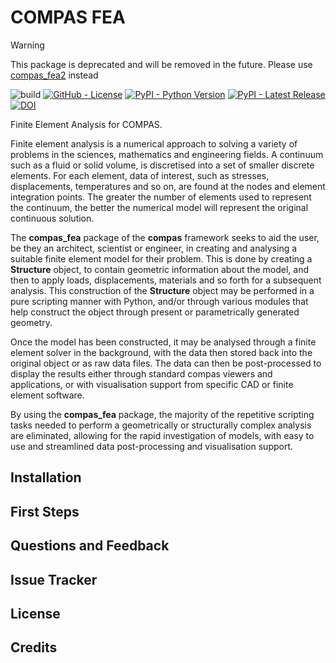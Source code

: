 # COMPAS FEA

> [!WARNING]
> This package is deprecated and will be removed in the future.
> Please use [compas_fea2](https://github.com/compas-dev/compas_fea2) instead

![build](https://github.com/compas-dev/compas_fea/workflows/build/badge.svg)
[![GitHub - License](https://img.shields.io/github/license/compas-dev/compas_fea.svg)](https://github.com/compas-dev/compas_fea)
[![PyPI - Python Version](https://img.shields.io/pypi/pyversions/compas_fea.svg)](https://pypi.python.org/project/compas_fea)
[![PyPI - Latest Release](https://img.shields.io/pypi/v/compas_fea.svg)](https://pypi.python.org/project/compas_fea)
[![DOI](https://zenodo.org/badge/DOI/10.5281/zenodo.2553836.svg)](https://doi.org/10.5281/zenodo.2553836)

Finite Element Analysis for COMPAS.

Finite element analysis is a numerical approach to solving a variety of problems in the sciences, mathematics and engineering fields. A continuum such as a fluid or solid volume, is discretised into a set of smaller discrete elements. For each element, data of interest, such as stresses, displacements, temperatures and so on, are found at the nodes and element integration points. The greater the number of elements used to represent the continuum, the better the numerical model will represent the original continuous solution.

The **compas_fea** package of the **compas** framework seeks to aid the user, be they an architect, scientist or engineer, in creating and analysing a suitable finite element model for their problem. This is done by creating a **Structure** object, to contain geometric information about the model, and then to apply loads, displacements, materials and so forth for a subsequent analysis. This construction of the **Structure** object may be performed in a pure scripting manner with Python, and/or through various modules that help construct the object through present or parametrically generated geometry.

Once the model has been constructed, it may be analysed through a finite element solver in the background, with the data then stored back into the original object or as raw data files. The data can then be post-processed to display the results either through standard compas viewers and applications, or with visualisation support from specific CAD or finite element software.

By using the **compas_fea** package, the majority of the repetitive scripting tasks needed to perform a geometrically or structurally complex analysis are eliminated, allowing for the rapid investigation of models, with easy to use and streamlined data post-processing and visualisation support.

## Installation

## First Steps

## Questions and Feedback

## Issue Tracker

## License

## Credits
